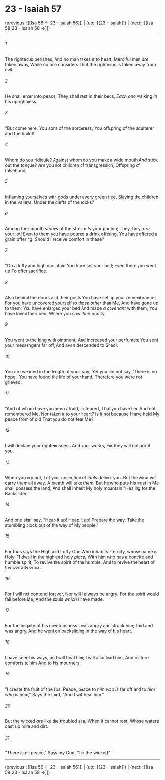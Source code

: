 # 23 - Isaiah 57

(previous:: [[Isa 56|← 23 - Isaiah 56]]) | (up:: [[23 - Isaiah]]) | (next:: [[Isa 58|23 - Isaiah 58 →]])

***


###### 1 
The righteous perishes, And no man takes _it_ to heart; Merciful men _are_ taken away, While no one considers That the righteous is taken away from evil. 

###### 2 
He shall enter into peace; They shall rest in their beds, _Each one_ walking _in_ his uprightness. 

###### 3 
"But come here, You sons of the sorceress, You offspring of the adulterer and the harlot! 

###### 4 
Whom do you ridicule? Against whom do you make a wide mouth _And_ stick out the tongue? _Are_ you not children of transgression, Offspring of falsehood, 

###### 5 
Inflaming yourselves with gods under every green tree, Slaying the children in the valleys, Under the clefts of the rocks? 

###### 6 
Among the smooth _stones_ of the stream _Is_ your portion; They, they, _are_ your lot! Even to them you have poured a drink offering, You have offered a grain offering. Should I receive comfort in these? 

###### 7 
"On a lofty and high mountain You have set your bed; Even there you went up To offer sacrifice. 

###### 8 
Also behind the doors and their posts You have set up your remembrance; For you have uncovered yourself _to those other_ than Me, And have gone up to them; You have enlarged your bed And made _a covenant_ with them; You have loved their bed, Where you saw _their_ nudity. 

###### 9 
You went to the king with ointment, And increased your perfumes; You sent your messengers far off, And _even_ descended to Sheol. 

###### 10 
You are wearied in the length of your way; _Yet_ you did not say, 'There is no hope.' You have found the life of your hand; Therefore you were not grieved. 

###### 11 
"And of whom have you been afraid, or feared, That you have lied And not remembered Me, Nor taken _it_ to your heart? Is it not because I have held My peace from of old That you do not fear Me? 

###### 12 
I will declare your righteousness And your works, For they will not profit you. 

###### 13 
When you cry out, Let your collection _of idols_ deliver you. But the wind will carry them all away, A breath will take _them._ But he who puts his trust in Me shall possess the land, And shall inherit My holy mountain."Healing for the Backslider 

###### 14 
And one shall say, "Heap it up! Heap it up! Prepare the way, Take the stumbling block out of the way of My people." 

###### 15 
For thus says the High and Lofty One Who inhabits eternity, whose name _is_ Holy: "I dwell in the high and holy _place,_ With him _who_ has a contrite and humble spirit, To revive the spirit of the humble, And to revive the heart of the contrite ones. 

###### 16 
For I will not contend forever, Nor will I always be angry; For the spirit would fail before Me, And the souls _which_ I have made. 

###### 17 
For the iniquity of his covetousness I was angry and struck him; I hid and was angry, And he went on backsliding in the way of his heart. 

###### 18 
I have seen his ways, and will heal him; I will also lead him, And restore comforts to him And to his mourners. 

###### 19 
"I create the fruit of the lips: Peace, peace to _him who is_ far off and to _him who is_ near," Says the Lord, "And I will heal him." 

###### 20 
But the wicked _are_ like the troubled sea, When it cannot rest, Whose waters cast up mire and dirt. 

###### 21 
"_There_ _is_ no peace," Says my God, "for the wicked."

***

(previous:: [[Isa 56|← 23 - Isaiah 56]]) | (up:: [[23 - Isaiah]]) | (next:: [[Isa 58|23 - Isaiah 58 →]])
